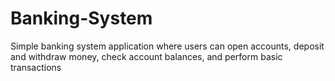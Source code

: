 # Banking-System
Simple banking system application where users can open accounts, deposit and withdraw money, check account balances, and perform basic transactions
